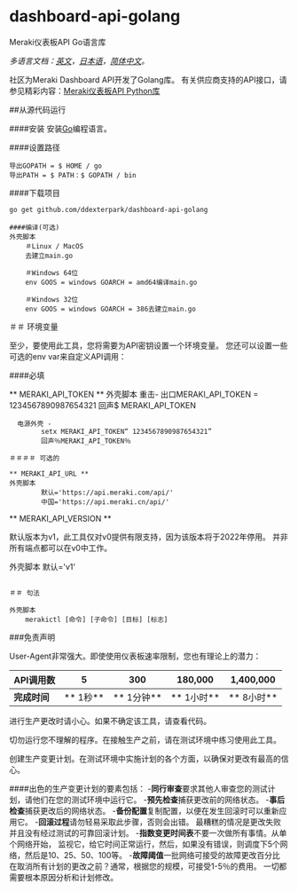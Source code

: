 # dashboard-api-golang
Meraki仪表板API Go语言库

*多语言文档：[英文](README.md)，[日本语](README.ja.md)，[简体中文](README.zh-cn.md)。*

社区为Meraki Dashboard API开发了Golang库。
有关供应商支持的API接口，请参见精彩内容：[Meraki仪表板API Python库](https://github.com/meraki/dashboard-api-python)

##从源代码运行

####安装
安装[Go](http://golang.org)编程语言。

####设置路径

```
导出GOPATH = $ HOME / go
导出PATH = $ PATH：$ GOPATH / bin
```

####下载项目

```bash
go get github.com/ddexterpark/dashboard-api-golang
```

```
####编译(可选)
外壳脚本
    ＃Linux / MacOS
    去建立main.go

    ＃Windows 64位
    env GOOS = windows GOARCH = amd64编译main.go
    
    ＃Windows 32位
    env GOOS = windows GOARCH = 386去建立main.go
```
    
＃＃ 环境变量

至少，要使用此工具，您将需要为API密钥设置一个环境变量。
您还可以设置一些可选的env var来自定义API调用：

####必填

** MERAKI_API_TOKEN **
外壳脚本
      重击-
      出口MERAKI_API_TOKEN = 1234567890987654321
      回声$ MERAKI_API_TOKEN
      
      电源外壳 -
            setx MERAKI_API_TOKEN“ 1234567890987654321”
            回声％MERAKI_API_TOKEN％
```
＃＃＃＃ 可选的
 
** MERAKI_API_URL **
外壳脚本
        默认='https://api.meraki.com/api/'
        中国='https://api.meraki.cn/api/'
```

** MERAKI_API_VERSION **

默认版本为v1，此工具仅对v0提供有限支持，因为该版本将于2022年停用。
并非所有端点都可以在v0中工作。
 
外壳脚本
    默认='v1'
```
    
＃＃ 句法

外壳脚本
    merakictl [命令] [子命令] [目标] [标志]
```


###免责声明

User-Agent非常强大。即使使用仪表板速率限制，您也有理论上的潜力：


API调用数| 5 | 300 | 180,000 | 1,400,000 |
--- | --- | --- | --- | --- |
**完成时间** | ** 1秒** | ** 1分钟** | ** 1小时** | ** 8小时** |


进行生产更改时请小心。如果不确定该工具，请查看代码。

切勿运行您不理解的程序。在接触生产之前，请在测试环境中练习使用此工具。

创建生产变更计划。在测试环境中实施计划的各个方面，以确保对更改有最高的信心。

####出色的生产变更计划的要素包括：
-**同行审查**要求其他人审查您的测试计划，请他们在您的测试环境中运行它。
-**预先检查**捕获更改前的网络状态。
-**事后检查**捕获更改后的网络状态。
-**备份配置**复制配置，以便在发生回滚时可以重新应用它。
-**回滚过程**请勿轻易采取此步骤，否则会出错。
最糟糕的情况是更改失败并且没有经过测试的可靠回滚计划。
-**指数变更时间表**不要一次做所有事情。从单个网络开始，
监视它，给它时间正常运行，然后，如果没有错误，则调度下5个网络，然后是10、25、50、100等。
-**故障阈值**一批网络可接受的故障更改百分比
在取消所有计划的更改之前？通常，根据您的规模，可接受1-5％的费用。
一切都需要根本原因分析和计划修改。